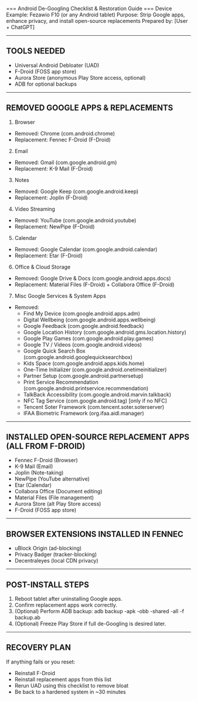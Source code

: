=== Android De-Googling Checklist & Restoration Guide ===
Device Example: Fezawio F10 (or any Android tablet)
Purpose: Strip Google apps, enhance privacy, and install open-source replacements
Prepared by: [User + ChatGPT]

--------------------------
TOOLS NEEDED
--------------------------
- Universal Android Debloater (UAD)
- F-Droid (FOSS app store)
- Aurora Store (anonymous Play Store access, optional)
- ADB for optional backups

--------------------------
REMOVED GOOGLE APPS & REPLACEMENTS
--------------------------

1. Browser
- Removed: Chrome (com.android.chrome)
- Replacement: Fennec F-Droid (F-Droid)

2. Email
- Removed: Gmail (com.google.android.gm)
- Replacement: K-9 Mail (F-Droid)

3. Notes
- Removed: Google Keep (com.google.android.keep)
- Replacement: Joplin (F-Droid)

4. Video Streaming
- Removed: YouTube (com.google.android.youtube)
- Replacement: NewPipe (F-Droid)

5. Calendar
- Removed: Google Calendar (com.google.android.calendar)
- Replacement: Etar (F-Droid)

6. Office & Cloud Storage
- Removed: Google Drive & Docs (com.google.android.apps.docs)
- Replacement: Material Files (F-Droid) + Collabora Office (F-Droid)

7. Misc Google Services & System Apps
- Removed:
  - Find My Device (com.google.android.apps.adm)
  - Digital Wellbeing (com.google.android.apps.wellbeing)
  - Google Feedback (com.google.android.feedback)
  - Google Location History (com.google.android.gms.location.history)
  - Google Play Games (com.google.android.play.games)
  - Google TV / Videos (com.google.android.videos)
  - Google Quick Search Box (com.google.android.googlequicksearchbox)
  - Kids Space (com.google.android.apps.kids.home)
  - One-Time Initializer (com.google.android.onetimeinitializer)
  - Partner Setup (com.google.android.partnersetup)
  - Print Service Recommendation (com.google.android.printservice.recommendation)
  - TalkBack Accessibility (com.google.android.marvin.talkback)
  - NFC Tag Service (com.google.android.tag) [only if no NFC]
  - Tencent Soter Framework (com.tencent.soter.soterserver)
  - IFAA Biometric Framework (org.ifaa.aidl.manager)

--------------------------
INSTALLED OPEN-SOURCE REPLACEMENT APPS (ALL FROM F-DROID)
--------------------------
- Fennec F-Droid (Browser)
- K-9 Mail (Email)
- Joplin (Note-taking)
- NewPipe (YouTube alternative)
- Etar (Calendar)
- Collabora Office (Document editing)
- Material Files (File management)
- Aurora Store (alt Play Store access)
- F-Droid (FOSS app store)

--------------------------
BROWSER EXTENSIONS INSTALLED IN FENNEC
--------------------------
- uBlock Origin (ad-blocking)
- Privacy Badger (tracker-blocking)
- Decentraleyes (local CDN privacy)

--------------------------
POST-INSTALL STEPS
--------------------------
1. Reboot tablet after uninstalling Google apps.
2. Confirm replacement apps work correctly.
3. (Optional) Perform ADB backup:
   adb backup -apk -obb -shared -all -f backup.ab
4. (Optional) Freeze Play Store if full de-Googling is desired later.

--------------------------
RECOVERY PLAN
--------------------------
If anything fails or you reset:
- Reinstall F-Droid
- Reinstall replacement apps from this list
- Rerun UAD using this checklist to remove bloat
- Be back to a hardened system in ~30 minutes